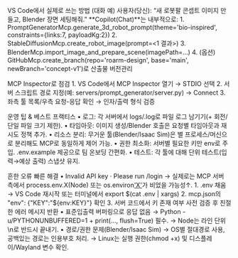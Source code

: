 VS Code에서 실제로 쓰는 방법 (대화 예)
사용자(당신): “새 로봇팔 콘셉트 이미지 만들고, Blender 장면 세팅해줘.”
**Copilot(Chat)**는 내부적으로:
    1. PromptGeneratorMcp.generate_3d_robot_prompt(theme='bio-inspired', constraints={links:7, payloadKg:2})
    2. StableDiffusionMcp.create_robot_image(prompt=<1 결과>)
    3. BlenderMcp.import_image_and_prepare_scene(imagePath=...)
    4. (옵션) GitHubMcp.create_branch(repo='roarm-design', base='main', newBranch='concept-v1')로 산출물 버전관리

MCP Inspector로 점검
    1. VS Code에서 MCP Inspector 열기 → STDIO 선택
    2. 서버 스크립트 경로 지정(예: servers/prompt_generator/server.py) → Connect
    3. 좌측 툴 목록/우측 요청-응답 확인 → 인자/출력 형식 검증

운영 팁 & 베스트 프랙티스
    • 로그: 각 서버에서 logs/<server>.log로 파일 로그 남기기(+ 회전/단일 파일 크기 제한).
    • 타임아웃: 이미지 생성/Blender 호출은 요청별 타임아웃과 재시도 정책 추가.
    • 리소스 분리: 무거운 툴(Blender/Isaac Sim)은 별 프로세스/머신으로 분리해도 MCP로 동일하게 제어 가능.
    • 권한 최소화: 서버별 필요한 키만 env로 주입. .env.example 제공으로 팀 온보딩 간편화.
    • 테스트: 각 툴에 대해 단위 테스트(입력→예상 출력) 스냅샷 유지.

흔한 오류 빠른 해결
    • Invalid API key · Please run /login
→ 실제로는 MCP 서버 측에서 process.env.X(Node) 또는 os.environ['X'](Python)가 비었을 가능성↑.
        1. .env 채움 → VS Code 재시작 또는 터미널에서 export $(cat .env | xargs)
        2. mcp.json의 "env": {"KEY":"${env:KEY}"} 확인
        3. 서버 코드에서 키 존재 여부 사전 검증 후 친절한 에러 메시지 반환
    • 표준입출력 버퍼링으로 응답 없음
→ Python -u/PYTHONUNBUFFERED=1 + print(..., flush=True) 필수.
→ Node는 라인 단위 \n로 반드시 끝내기.
    • 경로/권한 문제(Blender/Isaac Sim)
→ OS별 절대경로 사용, 공백있는 경로는 인용부호 처리.
→ Linux는 실행 권한(chmod +x) 및 디스플레이/Wayland 변수 확인.
